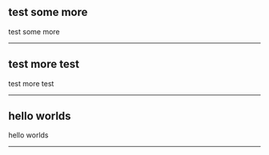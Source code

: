 <!--
[3969] [5018637267] [2025-07-11 22:52] 
-->

## test some more

test some more  

---

<!--
[3967] [5018637267] [2025-07-11 22:30] 
-->

## test more test

test more test  

---

<!--
[3958] [5018637267] [2025-07-11 22:08] 
-->

## hello worlds

hello worlds  

---

